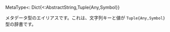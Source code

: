 MetaType<: Dict{<:AbstractString,Tuple{Any,Symbol}}

メタデータ型のエイリアスです。これは、文字列キーと値が `Tuple{Any,Symbol}` 型の辞書です。
